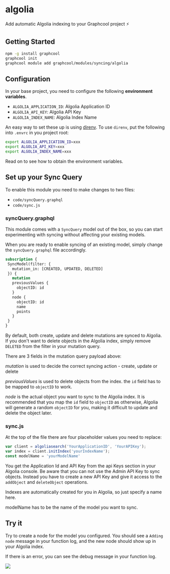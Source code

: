 # algolia

Add automatic Algolia indexing to your Graphcool project ⚡️

## Getting Started

```sh
npm -g install graphcool
graphcool init
graphcool module add graphcool/modules/syncing/algolia
```

## Configuration

In your base project, you need to configure the following **environment variables**.

- `ALGOLIA_APPLICATION_ID`: Algolia Application ID
- `ALGOLIA_API_KEY`: Algolia API Key
- `ALGOLIA_INDEX_NAME`: Algolia Index Name

An easy way to set these up is using [direnv](https://direnv.net/).
To use `direnv`, put the following into `.envrc` in you project root:

```sh
export ALGOLIA_APPLICATION_ID=xxx
export ALGOLIA_API_KEY=xxx
export ALGOLIA_INDEX_NAME=xxx
```

Read on to see how to obtain the environment variables.

## Set up your Sync Query

To enable this module you need to make changes to two files:

 - `code/syncQuery.graphql`
 - `code/sync.js`

 ### syncQuery.graphql

 This module comes with a `SyncQuery` model out of the box, so you can start experimenting with syncing without affecting your existing models.

 When you are ready to enable syncing of an existing model, simply change the `syncQuery.graphql` file accordingly.

 ```graphql
subscription {
  SyncModel(filter: {
    mutation_in: [CREATED, UPDATED, DELETED]
  }) {
    mutation
    previousValues {
      objectID: id
    }
    node {
      objectID: id
      name
      points
    }
  }
}
 ```

By default, both create, update and delete mutations are synced to Algolia. If you don't want to delete objects in the Algolia index, simply remove `DELETED` from the filter in your mutation query.

There are 3 fields in the mutation query payload above:

*mutation* is used to decide the correct syncing action - create, update or delete

*previousValues* is used to delete objects from the index. the `id` field has to be mapped to `objectID` to work.

*node* is the actual object you want to sync to the Algolia index. It is recommended that you map the `id` field to `objectID` as otherwise, Algolia will generate a random `objectID` for you, making it difficult to update and delete the object later.

### sync.js

At the top of the file there are four placeholder values you need to replace:

```js
var client = algoliasearch('YourApplicationID', 'YourAPIKey');
var index = client.initIndex('yourIndexName');
const modelName = 'yourModelName'
```

You get the Application Id and API Key from the api Keys section in your Algolia console. Be aware that you can not  use the Admin API Key to sync objects. Instead you have to create a new API Key and give it access to the `addObject` and `deleteObject` operations.

Indexes are automatically created for you in Algolia, so just specify a name here.

modelName has to be the name of the model you want to sync.

## Try it

Try to create a node for the model you configured. You should see a `Adding node` message in your function log, and the new node should show up in your Algolia index.

If there is an error, you can see the debug message in your function log.

![](http://i.imgur.com/5RHR6Ku.png)
